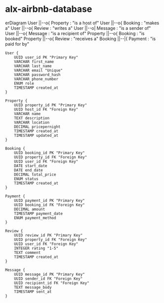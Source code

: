 # alx-airbnb-database

erDiagram
    User ||--o{ Property : "is a host of"
    User ||--o{ Booking : "makes a"
    User ||--o{ Review : "writes a"
    User ||--o| Message : "is a sender of"
    User ||--o{ Message : "is a recipient of"
    Property ||--o{ Booking : "is booked"
    Property ||--o{ Review : "receives a"
    Booking ||--|{ Payment : "is paid for by"
    
    User {
        UUID user_id PK "Primary Key"
        VARCHAR first_name
        VARCHAR last_name
        VARCHAR email "Unique"
        VARCHAR password_hash
        VARCHAR phone_number
        ENUM role
        TIMESTAMP created_at
    }

    Property {
        UUID property_id PK "Primary Key"
        UUID host_id FK "Foreign Key"
        VARCHAR name
        TEXT description
        VARCHAR location
        DECIMAL pricepernight
        TIMESTAMP created_at
        TIMESTAMP updated_at
    }

    Booking {
        UUID booking_id PK "Primary Key"
        UUID property_id FK "Foreign Key"
        UUID user_id FK "Foreign Key"
        DATE start_date
        DATE end_date
        DECIMAL total_price
        ENUM status
        TIMESTAMP created_at
    }

    Payment {
        UUID payment_id PK "Primary Key"
        UUID booking_id FK "Foreign Key"
        DECIMAL amount
        TIMESTAMP payment_date
        ENUM payment_method
    }

    Review {
        UUID review_id PK "Primary Key"
        UUID property_id FK "Foreign Key"
        UUID user_id FK "Foreign Key"
        INTEGER rating "1-5"
        TEXT comment
        TIMESTAMP created_at
    }

    Message {
        UUID message_id PK "Primary Key"
        UUID sender_id FK "Foreign Key"
        UUID recipient_id FK "Foreign Key"
        TEXT message_body
        TIMESTAMP sent_at
    }

